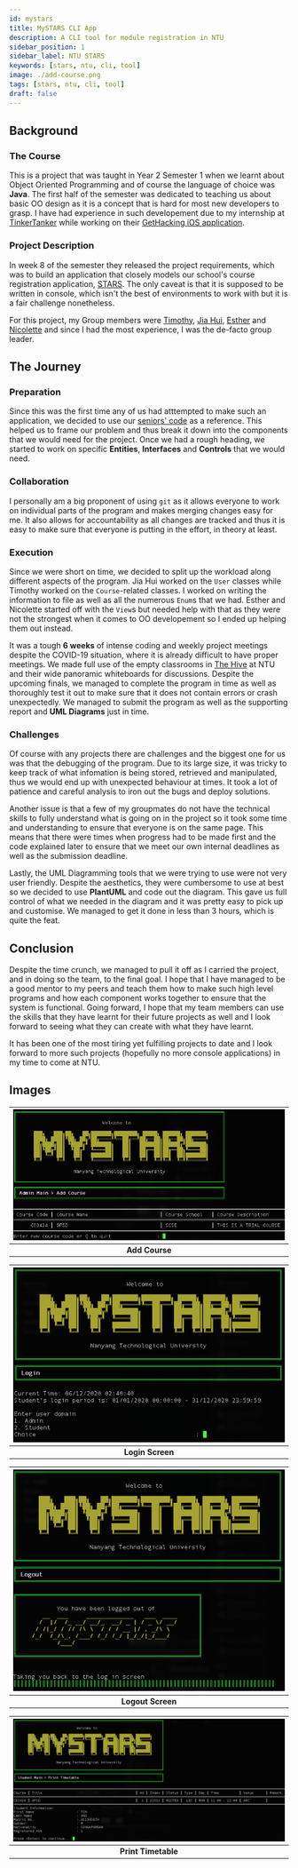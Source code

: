 ```yaml
---
id: mystars
title: MySTARS CLI App
description: A CLI tool for module registration in NTU
sidebar_position: 1
sidebar_label: NTU STARS
keywords: [stars, ntu, cli, tool]
image: ./add-course.png
tags: [stars, ntu, cli, tool]
draft: false
---
```


## Background

### The Course

This is a project that was taught in Year 2 Semester 1 when we learnt about Object Oriented Programming and of course the language of choice was **Java**.
The first half of the semester was dedicated to teaching us about basic OO design as it is a concept that is hard for most new developers to grasp.
I have had experience in such developement due to my internship at [TinkerTanker](https://tk.sg) while working on their [GetHacking iOS application](https://apps.apple.com/sg/app/get-hacking-digital-maker/id1214152554).

### Project Description

In week 8 of the semester they released the project requirements, which was to build an application that closely models our school's course registration application, [STARS](https://www.ntu.edu.sg/docs/librariesprovider121/undergraduate/current_students/starsplanner_stars_user_guide.pdf?sfvrsn=8ad88f90_2).
The only caveat is that it is supposed to be written in console, which isn't the best of environments to work with but it is a fair challenge nonetheless.

For this project, my Group members were [Timothy](https://github.com/timothytancy), [Jia Hui](https://github.com/Tigeronz), [Esther](https://github.com/esther-gan) and [Nicolette](https://github.com/nicolettehay) and since I had the most experience, I was the de-facto group leader.

## The Journey

### Preparation

Since this was the first time any of us had atttempted to make such an application, we decided to use our [seniors' code](https://github.com/tanay8star/moblima) as a reference.
This helped us to frame our problem and thus break it down into the components that we would need for the project.
Once we had a rough heading, we started to work on specific **Entities**, **Interfaces** and **Controls** that we would need.

### Collaboration

I personally am a big proponent of using `git` as it allows everyone to work on individual parts of the program and makes merging changes easy for me.
It also allows for accountability as all changes are tracked and thus it is easy to make sure that everyone is putting in the effort, in theory at least.

### Execution

Since we were short on time, we decided to split up the workload along different aspects of the program.
Jia Hui worked on the `User` classes while Timothy worked on the `Course`-related classes.
I worked on writing the information to file as well as all the numerous `Enum`s that we had.
Esther and Nicolette started off with the `View`s but needed help with that as they were not the strongest when it comes to OO developement so I ended up helping them out instead.

It was a tough **6 weeks** of intense coding and weekly project meetings despite the COVID-19 situation, where it is already difficult to have proper meetings.
We made full use of the empty classrooms in [The Hive](http://ecocampus.ntu.edu.sg/Pages/The-Hive.aspx) at NTU and their wide panoramic whiteboards for discussions.
Despite the upcoming finals, we managed to complete the program in time as well as thoroughly test it out to make sure that it does not contain errors or crash unexpectedly.
We managed to submit the program as well as the supporting report and **UML Diagrams** just in time.

### Challenges

Of course with any projects there are challenges and the biggest one for us was that the debugging of the program.
Due to its large size, it was tricky to keep track of what infomation is being stored, retrieved and manipulated, thus we would end up with unexpected behaviour at times.
It took a lot of patience and careful analysis to iron out the bugs and deploy solutions.

Another issue is that a few of my groupmates do not have the technical skills to fully understand what is going on in the project so it took some time and understanding to ensure that everyone is on the same page.
This means that there were times when progress had to be made first and the code explained later to ensure that we meet our own internal deadlines as well as the submission deadline.

Lastly, the UML Diagramming tools that we were trying to use were not very user friendly.
Despite the aesthetics, they were cumbersome to use at best so we decided to use **PlantUML** and code out the diagram.
This gave us full control of what we needed in the diagram and it was pretty easy to pick up and customise.
We managed to get it done in less than 3 hours, which is quite the feat.

## Conclusion

Despite the time crunch, we managed to pull it off as I carried the project, and in doing so the team, to the final goal.
I hope that I have managed to be a good mentor to my peers and teach them how to make such high level programs and how each component works together to ensure that the system is functional.
Going forward, I hope that my team members can use the skills that they have learnt for their future projects as well and I look forward to seeing what they can create with what they have learnt.

It has been one of the most tiring yet fulfilling projects to date and I look forward to more such projects (hopefully no more console applications) in my time to come at NTU.

## Images

| ![Add Course](./add-course.png) |
| :-----------------------------: |
|         **Add Course**          |

| ![Login Screen](./login-screen.png) |
| :---------------------------------: |
|          **Login Screen**           |

| ![Logout Screen](./logout-screen.png) |
| :-----------------------------------: |
|           **Logout Screen**           |

| ![Print Timetable](./print-timetable.png) |
| :---------------------------------------: |
|            **Print Timetable**            |

